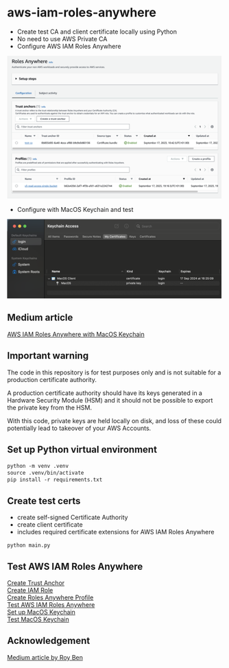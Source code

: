 # aws-iam-roles-anywhere
* Create test CA and client certificate locally using Python
* No need to use AWS Private CA
* Configure AWS IAM Roles Anywhere

<kbd>
  <img src="docs/images/roles-anywhere-config.png" width="500">
</kbd>

* Configure with MacOS Keychain and test

<kbd>
  <img src="docs/images/keychain-cert-with-key.png" width="500">
</kbd>

## Medium article
[AWS IAM Roles Anywhere with MacOS Keychain](https://medium.com/@paulschwarzenberger/aws-iam-roles-anywhere-with-macos-keychain-17764b5fb848#eec1)

## Important warning
The code in this repository is for test purposes only and is not suitable for a production certificate authority. 

A production certificate authority should have its keys generated in a Hardware Security Module (HSM) and it should not be possible to export the private key from the HSM.

With this code, private keys are held locally on disk, and loss of these could potentially lead to takeover of your AWS Accounts.

## Set up Python virtual environment
```
python -m venv .venv
source .venv/bin/activate
pip install -r requirements.txt
```

## Create test certs
* create self-signed Certificate Authority
* create client certificate
* includes required certificate extensions for AWS IAM Roles Anywhere
```
python main.py
```

## Test AWS IAM Roles Anywhere
[Create Trust Anchor](docs/TRUST_ANCHOR.md)  
[Create IAM Role](docs/IAM_ROLE.md)  
[Create Roles Anywhere Profile](docs/PROFILE.md)  
[Test AWS IAM Roles Anywhere](docs/TEST.md)  
[Set up MacOS Keychain](docs/MACOS_KEYCHAIN.md)  
[Test MacOS Keychain](docs/TEST_MACOS.md)  

## Acknowledgement
[Medium article by Roy Ben](https://medium.com/cyberark-engineering/calling-aws-services-from-your-on-premises-servers-using-iam-roles-anywhere-3e335ed648be)